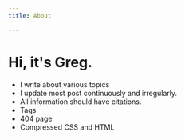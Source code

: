 ```yaml
---
title: About

---
```

# Hi, it's Greg.

* I write about various topics
* I update most post continuously and irregularly.
* All information should have citations. 
* Tags
* 404 page
* Compressed CSS and HTML
